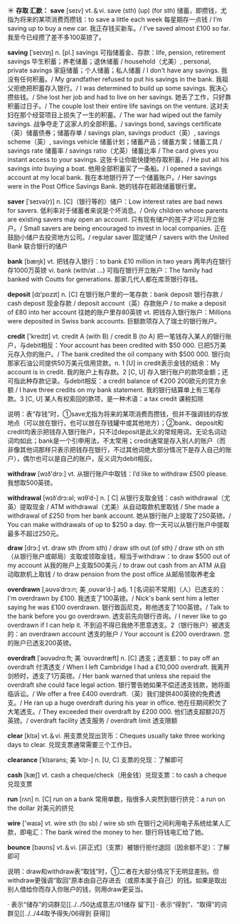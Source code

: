 ☀ <span class="category">**存取 汇款：**</span>
<span class="vocabulary">**save**</span> [seɪv] 
<span class="definition">vt.＆vi. save (sth) (up) (for sth) 储蓄，即攒钱，尤指为将来的某项消费而攒钱：</span>to save a little each week 每星期存一点钱 / I’m saving up to buy a new car. 我正存钱买新车。/ I’ve saved almost £100 so far. 我至今已经攒了差不多100英镑了。
           
<span class="vocabulary">**saving**</span> [ˈseɪvɪŋ]
<span class="definition">n. [pl.] savings 可指储蓄金、存款：</span>life, pension, retirement savings 毕生积蓄；养老储蓄；退休储蓄 / household（尤美）, personal, private savings 家庭储蓄；个人储蓄；私人储蓄 / I don't have any savings. 我没有任何积蓄。/ My grandfather refused to put his savings in the bank. 我祖父拒绝把积蓄存入银行。/ I was determined to build up some savings. 我决心攒些钱。/ She lost her job and had to live on her savings. 她丢了工作，只好靠积蓄过日子。/ The couple lost their entire life savings on the venture. 这对夫妇在那个经营项目上损失了一生的积蓄。/ The war had wiped out the family savings. 战争夺走了这家人的全部积蓄。/ savings bond, savings certificate（英）储蓄债券；储蓄存单 / savings plan, savings product（英）, savings scheme（英）, savings vehicle 储蓄计划；储蓄产品；储蓄方案；储蓄工具 / savings rate 储蓄率 / savings ratio（尤英）储蓄比率 / The card gives you instant access to your savings. 这张卡让你能快捷地存取积蓄。/ He put all his savings into buying a boat. 他用全部积蓄买了一条船。/ I opened a savings account at my local bank. 我在本地银行开了一个储蓄账户。/ Her savings were in the Post Office Savings Bank. 她的钱存在邮政储蓄银行里。
           
<span class="vocabulary">**saver**</span> [ˈseɪvə(r)]
<span class="definition">n. [C]（银行等的）储户：</span>Low interest rates are bad news for savers. 低利率对于储蓄者来说是个坏消息。/ Only children whose parents are existing savers may open an account. 只有现有储户的孩子才可以开立账户。/ Small savers are being encouraged to invest in local companies. 正在鼓励小储户去投资地方公司。/ regular saver 固定储户 / savers with the United Bank 联合银行的储户

<span class="vocabulary">**bank**</span> [bæŋk] 
<span class="definition">vt. 把钱存入银行：</span>to bank £10 million in two years 两年内在银行存1000万英镑 <span class="definition">vi. bank (with/at …) 可指在银行开立账户：</span>The family had banked with Coutts for generations. 那家几代人都在库茨银行存钱。

<span class="vocabulary">**deposit**</span> [dɪ'pɒzɪt] 
<span class="definition">n. [C] 在银行账户里的一笔存款：</span>bank deposit 银行存款 / cash deposit 现金存款 / deposit account（英）存款账户 / to make a deposit of £80 into her account 往她的账户里存80英镑 <span class="definition">vt. 把钱存入银行账户：</span>Millions were deposited in Swiss bank accounts. 巨额款项存入了瑞士的银行账户。

<span class="vocabulary">**credit**</span> ['kredɪt] 
<span class="definition">vt. credit A (with B) / credit B (to A) 把一笔钱存入某人的银行账户，与debit相反：</span>Your account has been credited with $50 000. 已把5万美元存入你的账户。/ The bank credited the oil company with $500 000. 银行向那家石油公司提供50万美元信用贷款。<span class="definition">n. 1 [U] in credit表示金钱的结余：</span>My account is in credit. 我的账户上有存款。<span class="definition">2 [C, U] 存入银行账户的款项金额；还可指此种存款记录。与debit相反：</span>a credit balance of €200 200欧元的贷方余额 / I have three credits on my bank statement. 我的银行结算单上有三笔存款。<span class="definition">3 [C, U] 某人有权索回的款项，是一种术语：</span>a tax credit 课税扣除

说明：表“存钱”时，①save尤指为将来的某项消费而攒钱，但并不强调钱的存放地点（可以放在银行，也可以放在存钱罐中或其他地方）；②bank、deposit和credit均表示把钱存入银行账户，只不过deposit是此义的常规用词，无论名词动词均如此；bank是一个引申用法，不太常用；credit通常是存入别人的账户（而非像其他词那样只表示把钱存在银行，不过其他词绝大部分情况下是存入自己的账户），偶尔也可以是自己的账户，反义词为debit相反。

<span class="vocabulary">**withdraw**</span> [wɪð'drɔ:] 
<span class="definition">vt. 从银行账户中取钱：</span>I’d like to withdraw £500 please. 我想取500英镑。
           
<span class="vocabulary">**withdrawal**</span> [wɪðˈdrɔ:əl; wɪθˈd-] 
<span class="definition">n. [ C] 从银行支取金钱：</span>cash withdrawal（尤英）提取现金 / ATM withdrawal（尤美）从自动取款机里取钱 / She made a withdrawal of £250 from her bank account. 她从银行账户上提取了250英镑。/ You can make withdrawals of up to $250 a day. 你一天可以从银行账户中提取最多不超过250元。
 
<span class="vocabulary">**draw**</span> [drɔ:] 
<span class="definition">vt. draw sth (from sth) / draw sth out (of sth) / draw sth on sth（从银行账户或邮局）支取或领取金钱，相当于withdraw：</span>to draw $500 out of my account 从我的账户上支取500美元 / to draw out cash from an ATM 从自动取款机上取钱 / to draw pension from the post office 从邮局领取养老金
           
<span class="vocabulary">**overdrawn**</span> [ˌəʊvəˈdrɔ:n; 美 ˌoʊvərˈd-]
<span class="definition">adj. 1 [名词前不常用]（人）已透支的：</span>I'm overdrawn by £100. 我透支了100英镑。/ Nick's bank sent him a letter saying he was £100 overdrawn. 银行致函尼克，称他透支了100英镑。/ Talk to the bank before you go overdrawn. 透支前先向银行咨询。/ I never like to go overdrawn if I can help it. 不到迫不得已我绝不愿意透支。<span class="definition">2（银行账户）被透支的：</span>an overdrawn account 透支的账户 / Your account is £200 overdrawn. 您的账户已透支200英镑。

<span class="vocabulary">**overdraft**</span> [ˈəʊvədrɑ:ft; 美 ˈoʊvərdræft]
<span class="definition">n. [C] 透支；透支额：</span>to pay off an overdraft 付清透支 / When I left Cambridge I had a £10,000 overdraft. 我离开剑桥时，透支了1万英镑。/ Her bank warned that unless she repaid the overdraft she could face legal action. 银行警告她如果不偿还透支钱款，她将面临诉讼。/ We offer a free £400 overdraft.（英）我们提供400英镑的免费透支。/ He ran up a huge overdraft during his year in office. 他在任期间积欠了大笔透支。/ They exceeded their overdraft by £200 000. 他们透支超额20万英镑。/ overdraft facility 透支服务 / overdraft limit 透支限额

<span class="vocabulary">**clear**</span> [klɪə] 
<span class="definition">vt.＆vi. 用支票兑现出货币：</span>Cheques usually take three working days to clear. 兑现支票通常需要三个工作日。
           
<span class="vocabulary">**clearance**</span> [ˈklɪərəns; 美 ˈklɪr-]
<span class="definition">n. [U, C] 支票的兑现：</span>了解即可

<span class="vocabulary">**cash**</span> [kæʃ] 
<span class="definition">vt. cash a cheque/check（用金钱）兑现支票：</span>to cash a cheque 兑现支票

<span class="vocabulary">**run**</span> [rʌn] 
<span class="definition">n. [C] run on a bank 常用单数，指很多人突然到银行挤兑：</span>a run on the dollar 对美元的挤兑

<span class="vocabulary">**wire**</span> ['waɪə] 
<span class="definition">vt. wire sth (to sb) / wire sb sth 在银行之间利用电子系统给某人汇款，即电汇：</span>The bank wired the money to her. 银行将钱电汇给了她。

<span class="vocabulary">**bounce**</span> [baʊns] 
<span class="definition">vt.＆vi. [非正式]（支票）被银行拒付退回（因余额不足）：</span>了解即可

说明：draw和withdraw表“取钱”时，①二者在大部分情况下无明显差别。但withdraw更强调“取回”原本由自己存进去（或原本属于自己）的钱。如果是取出别人借给你而存入你账户的钱，则用draw更妥当。

· 表示“储存”的词群见[[../../50达成意志/01储存 留下]]
· 表示“得到”、“取得”的词群见[[../../44取予得失/06得到 获得]]
